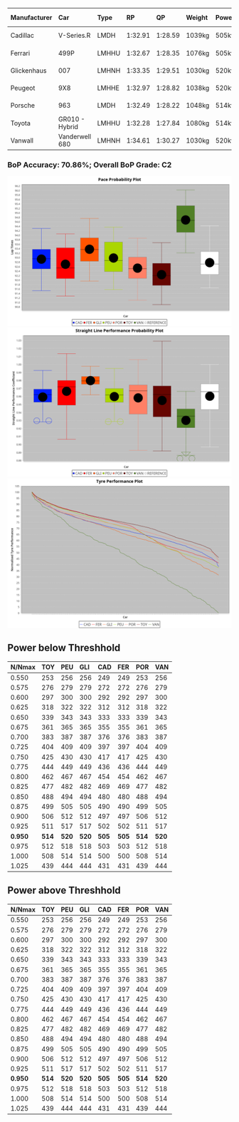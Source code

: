 |Manufacturer|Car|Type|RP|QP|Weight|Power¹|Threshhold|PINC|Power²|E/Stint|AVG Vmax|FDS|RDLC|L/Stint|BOP-Grade|ModelAccuracy|ModelPoints|Match%|
|:-|:-|:-|:-|:-|:-|:-|:-|:-|:-|:-|:-|:-|:-|:-|:-|:-|:-|:-|
|Cadillac|V-Series.R|LMDH|1:32.91|1:28.59|1039kg|505kw|0.0kph|0%|505kw|879MJ|317.39kph-342.24kph|-|1.03|41|-A2|98.38%|1765|93.39%|
|Ferrari|499P|LMHHU|1:32.67|1:28.35|1076kg|505kw|0.0kph|0%|505kw|889MJ|320.19kph-343.01kph|190kph|1.02|41|-B2|92.24%|2247|82.29%|
|Glickenhaus|007|LMHNH|1:33.35|1:29.51|1030kg|520kw|0.0kph|0%|520kw|913MJ|329.21kph-341.39kph|-|0.96|40|+D1|96.18%|554|69.09%|
|Peugeot|9X8|LMHHE|1:32.97|1:28.82|1038kg|520kw|0.0kph|0%|520kw|911MJ|319.91kph-343.94kph|135kph|1.03|40|~A1|87.65%|1795|100.00%|
|Porsche|963|LMDH|1:32.49|1:28.22|1048kg|514kw|0.0kph|0%|514kw|897MJ|319.86kph-343.84kph|-|1.02|41|-D1|96.81%|5438|69.67%|
|Toyota|GR010 - Hybrid|LMHHU|1:32.28|1:27.84|1080kg|514kw|0.0kph|0%|514kw|907MJ|318.39kph-351.01kph|190kph|1.02|41|-D2|86.04%|1751|61.52%|
|Vanwall|Vanderwell 680|LMHNH|1:34.61|1:30.27|1030kg|520kw|0.0kph|0%|520kw|901MJ|314.21kph-337.41kph|-|1.02|40|+Ω1|91.42%|501|20.07%|

### BoP Accuracy: 70.86%; Overall BoP Grade: C2
![PACECHART](./IMG/OFFICIAL.png)
![STRAIGHTLINEPERFORMANCECHART](./IMG/OFFICIAL_sp.png)
![TYREPERFORMANCECHART](./IMG/OFFICIAL_tw.png)

## Power below Threshhold
|N/Nmax|TOY|PEU|GLI|CAD|FER|POR|VAN|
|:-|:-|:-|:-|:-|:-|:-|:-|
|0.550|253|256|256|249|249|253|256|
|0.575|276|279|279|272|272|276|279|
|0.600|297|300|300|292|292|297|300|
|0.625|318|322|322|312|312|318|322|
|0.650|339|343|343|333|333|339|343|
|0.675|361|365|365|355|355|361|365|
|0.700|383|387|387|376|376|383|387|
|0.725|404|409|409|397|397|404|409|
|0.750|425|430|430|417|417|425|430|
|0.775|444|449|449|436|436|444|449|
|0.800|462|467|467|454|454|462|467|
|0.825|477|482|482|469|469|477|482|
|0.850|488|494|494|480|480|488|494|
|0.875|499|505|505|490|490|499|505|
|0.900|506|512|512|497|497|506|512|
|0.925|511|517|517|502|502|511|517|
|**0.950**|**514**|**520**|**520**|**505**|**505**|**514**|**520**|
|0.975|512|518|518|503|503|512|518|
|1.000|508|514|514|500|500|508|514|
|1.025|439|444|444|431|431|439|444|

## Power above Threshhold
|N/Nmax|TOY|PEU|GLI|CAD|FER|POR|VAN|
|:-|:-|:-|:-|:-|:-|:-|:-|
|0.550|253|256|256|249|249|253|256|
|0.575|276|279|279|272|272|276|279|
|0.600|297|300|300|292|292|297|300|
|0.625|318|322|322|312|312|318|322|
|0.650|339|343|343|333|333|339|343|
|0.675|361|365|365|355|355|361|365|
|0.700|383|387|387|376|376|383|387|
|0.725|404|409|409|397|397|404|409|
|0.750|425|430|430|417|417|425|430|
|0.775|444|449|449|436|436|444|449|
|0.800|462|467|467|454|454|462|467|
|0.825|477|482|482|469|469|477|482|
|0.850|488|494|494|480|480|488|494|
|0.875|499|505|505|490|490|499|505|
|0.900|506|512|512|497|497|506|512|
|0.925|511|517|517|502|502|511|517|
|**0.950**|**514**|**520**|**520**|**505**|**505**|**514**|**520**|
|0.975|512|518|518|503|503|512|518|
|1.000|508|514|514|500|500|508|514|
|1.025|439|444|444|431|431|439|444|
